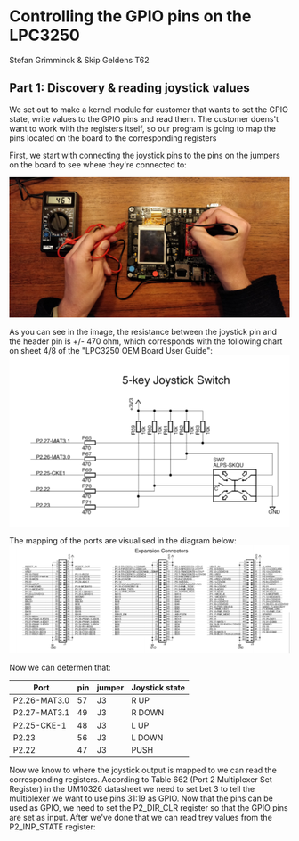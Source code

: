 # Controlling the GPIO pins on the LPC3250
Stefan Grimminck & Skip Geldens
T62

## Part 1: Discovery & reading joystick values
We set out to make a kernel module for customer that wants to set the GPIO state, write values to the GPIO pins and read them.
The customer doens't want to work with the registers itself, so our program is going to map the pins located on the board to the corresponding registers

First, we start with connecting the joystick pins to the pins on the jumpers on the board to see where they're connected to:

![Checking Joystick Pins](https://github.com/StefanGrimminck/ES6-T62/blob/master/assignment5/images/Checking_Joystick_Pins.jpg)

As you can see in the image, the resistance between the joystick pin and the header pin is +/- 470 ohm, which corresponds with the following chart on sheet 4/8 of the "LPC3250 OEM Board User Guide":
![5-key joystick switch](https://github.com/StefanGrimminck/ES6-T62/blob/master/assignment5/images/5-key%20joystick%20switch.png)

The mapping of the ports are visualised in the diagram below:
![expansion headers](https://github.com/StefanGrimminck/ES6-T62/blob/master/assignment5/images/Expansion_Connectors.png)

Now we can determen that:

Port	| pin | jumper | Joystick state 
---------|-----------|-----------|-----------
P2.26-MAT3.0		|57 | J3 | R  UP
P2.27-MAT3.1		|49	| J3 | R  DOWN
P2.25-CKE-1		  |48	| J3 | L  UP
P2.23    		    |56 | J3 | L  DOWN
P2.22 		      |47	| J3 | PUSH

Now we know to where the joystick output is mapped to we can read the corresponding registers. According to Table 662 (Port 2 Multiplexer Set Register) in the UM10326 datasheet we need to set bet 3 to tell the multiplexer we want to use pins 31:19 as GPIO. Now that the pins can be used as GPIO, we need to set the P2_DIR_CLR register so that the GPIO pins are set as input. After we've done that we can read trey values from the P2_INP_STATE register:
